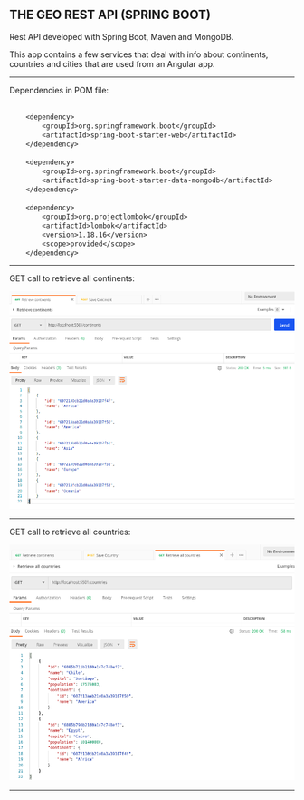 THE GEO REST API (SPRING BOOT)
------------------------------------------------------------------------------------------------------

Rest API developed with Spring Boot, Maven and MongoDB.

This app contains a few services that deal with info about continents, countries and cities that are
used from an Angular app.

------------------------------------------------------------------------------------------------------

Dependencies in POM file:

```

    <dependency>
        <groupId>org.springframework.boot</groupId>
        <artifactId>spring-boot-starter-web</artifactId>
    </dependency>

    <dependency>
        <groupId>org.springframework.boot</groupId>
        <artifactId>spring-boot-starter-data-mongodb</artifactId>
    </dependency>

    <dependency>
        <groupId>org.projectlombok</groupId>
        <artifactId>lombok</artifactId>
        <version>1.18.16</version>
        <scope>provided</scope>
    </dependency>

```

------------------------------------------------------------------------------------------------------

GET call to retrieve all continents:

![Screenshot PostmanGetContinents](screenshots/get-continents.png)

------------------------------------------------------------------------------------------------------

GET call to retrieve all countries:

![Screenshot PostmanGetContinents](screenshots/get-countries.png)

------------------------------------------------------------------------------------------------------

